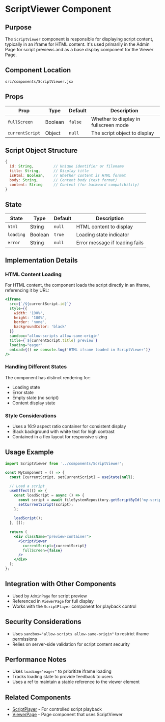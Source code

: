 # ScriptViewer Component

## Purpose

The `ScriptViewer` component is responsible for displaying script content, typically in an iframe for HTML content. It's used primarily in the Admin Page for script previews and as a base display component for the Viewer Page.

## Component Location

`src/components/ScriptViewer.jsx`

## Props

| Prop          | Type      | Default | Description                                |
|---------------|-----------|---------|-------------------------------------------|
| `fullScreen`  | Boolean   | `false` | Whether to display in fullscreen mode      |
| `currentScript` | Object  | `null`  | The script object to display               |

## Script Object Structure

```javascript
{
  id: String,         // Unique identifier or filename
  title: String,      // Display title
  isHtml: Boolean,    // Whether content is HTML format
  body: String,       // Content body (text format)
  content: String     // Content (for backward compatibility)
}
```

## State

| State      | Type     | Default       | Description                             |
|------------|----------|---------------|-----------------------------------------|
| `html`     | String   | `null`        | HTML content to display                 |
| `loading`  | Boolean  | `true`        | Loading state indicator                 |
| `error`    | String   | `null`        | Error message if loading fails          |

## Implementation Details

### HTML Content Loading

For HTML content, the component loads the script directly in an iframe, referencing it by URL:

```jsx
<iframe
  src={`/${currentScript.id}`}
  style={{
    width: '100%',
    height: '100%',
    border: 'none',
    backgroundColor: 'black'
  }}
  sandbox="allow-scripts allow-same-origin"
  title={`${currentScript.title} preview`}
  loading="eager"
  onLoad={() => console.log('HTML iframe loaded in ScriptViewer')}
/>
```

### Handling Different States

The component has distinct rendering for:
- Loading state
- Error state
- Empty state (no script)
- Content display state

### Style Considerations

- Uses a 16:9 aspect ratio container for consistent display
- Black background with white text for high contrast
- Contained in a flex layout for responsive sizing

## Usage Example

```jsx
import ScriptViewer from '../components/ScriptViewer';

const MyComponent = () => {
  const [currentScript, setCurrentScript] = useState(null);
  
  // Load a script
  useEffect(() => {
    const loadScript = async () => {
      const script = await fileSystemRepository.getScriptById('my-script.html');
      setCurrentScript(script);
    };
    
    loadScript();
  }, []);
  
  return (
    <div className="preview-container">
      <ScriptViewer 
        currentScript={currentScript} 
        fullScreen={false} 
      />
    </div>
  );
};
```

## Integration with Other Components

- Used by `AdminPage` for script preview
- Referenced in `ViewerPage` for full display
- Works with the `ScriptPlayer` component for playback control

## Security Considerations

- Uses `sandbox="allow-scripts allow-same-origin"` to restrict iframe permissions
- Relies on server-side validation for script content security

## Performance Notes

- Uses `loading="eager"` to prioritize iframe loading
- Tracks loading state to provide feedback to users
- Uses a ref to maintain a stable reference to the viewer element

## Related Components

- [ScriptPlayer](./script-player.md) - For controlled script playback
- [ViewerPage](./viewer-page.md) - Page component that uses ScriptViewer